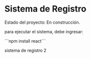 <h1> Sistema de Registro </h1>

Estado del proyecto: En construcción. 

para ejecutar el sistema, debe ingresar:

´´´npm install react´´´

sistema de registro 2
